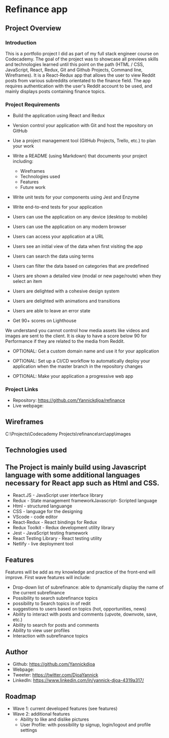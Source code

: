 # Refinance app

## Project Overview

### Introduction

This is a portfolio project I did as part of my full stack engineer course on Codecademy. The goal of the project was to
showcase all previews skills and technologies learned until this point on the path (HTML / CSS, JavaScript, React, Redux, Git and Github Projects, Command line, Wireframes).
It is a React-Redux app that allows the user to view Reddit posts from various subreddits orientated to the finance field. The app requires authentication with the user's Reddit account to be used, and mainly displays posts containing finance topics.

### Project Requirements

- Build the application using React and Redux

- Version control your application with Git and host the repository on GitHub

- Use a project management tool (GitHub Projects, Trello, etc.) to plan your work

- Write a README (using Markdown) that documents your project including:

    * Wireframes
    * Technologies used
    * Features
    * Future work
- Write unit tests for your components using Jest and Enzyme

- Write end-to-end tests for your application

- Users can use the application on any device (desktop to mobile)

- Users can use the application on any modern browser

- Users can access your application at a URL

- Users see an initial view of the data when first visiting the app

- Users can search the data using terms

- Users can filter the data based on categories that are predefined

- Users are shown a detailed view (modal or new page/route) when they select an item

- Users are delighted with a cohesive design system

- Users are delighted with animations and transitions

- Users are able to leave an error state

- Get 90+ scores on Lighthouse

We understand you cannot control how media assets like videos and images are sent to the client. It is okay to have a score below 90 for Performance if they are related to the media from Reddit.
- OPTIONAL: Get a custom domain name and use it for your application

- OPTIONAL: Set up a CI/CD workflow to automatically deploy your application when the master branch in the repository changes

- OPTIONAL: Make your application a progressive web app

### Project Links

- Repository: https://github.com/Yannickdjoa/refinance
- Live webpage: 

## Wireframes

C:\Projects\Codecademy Projects\refinance\src\app\images

## Technologies used
The Project is mainly build using Javascript language with some additional languages necessary for React app such as Html and CSS. 
- 
- React.JS - JavaScript user interface library 
- Redux - State management frameworkJavascript- Scripted language
- Html - structured languange
- CSS - language for the designing 
- VScode - code editor
- React-Redux - React bindings for Redux
- Redux Toolkit - Redux development utility library
- Jest - JavaScript testing framework
- React Testing Library - React testing utility
- Netlify - live deployment tool

## Features

Features will be add as my knowledge and practice of the front-end will improve. 
First wave features will include:
- Drop-down list of subrefinance: able to dynamically display the name of the current subrefinance
- Possibility to search subrefinance topics
- possibility to Search topics in of redit 
- suggestions to users based on topics (hot, opportunities, news)
- Ability to interact with posts and comments (upvote, downvote, save, etc.)
- Ability to search for posts and comments
- Ability to view user profiles
- Interaction with subrefinance topics

## Author

- Github: https://github.com/Yannickdjoa
- Webpage: 
- Tweeter: https://twitter.com/DjoaYannick
- LinkedIn: https://www.linkedin.com/in/yannick-djoa-4319a317/

## Roadmap

- Wave 1: current developed features (see features)
- Wave 2: additional features 
    - Ability to like and dislike pictures
    - User Profile: with possibility tp signup, login/logout and profile settings